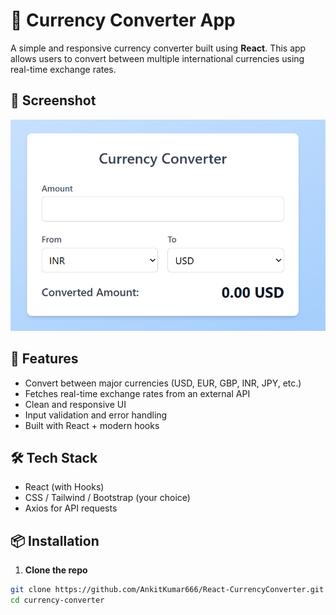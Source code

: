 # 💱 Currency Converter App

A simple and responsive currency converter built using **React**. This app allows users to convert between multiple international currencies using real-time exchange rates.

## 📸 Screenshot

![](./public/currency-converter.png)

## 🚀 Features

- Convert between major currencies (USD, EUR, GBP, INR, JPY, etc.)
- Fetches real-time exchange rates from an external API
- Clean and responsive UI
- Input validation and error handling
- Built with React + modern hooks

## 🛠️ Tech Stack

- React (with Hooks)
- CSS / Tailwind / Bootstrap (your choice)
- Axios for API requests

## 📦 Installation

1. **Clone the repo**
```bash
git clone https://github.com/AnkitKumar666/React-CurrencyConverter.git
cd currency-converter
